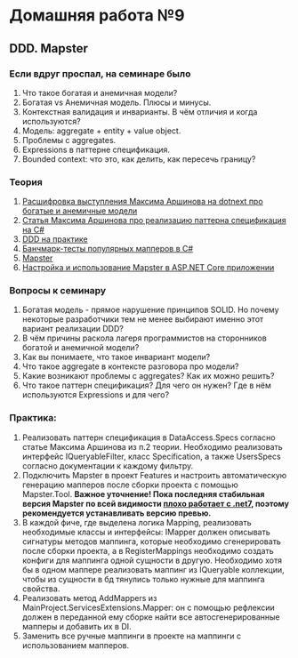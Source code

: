 # Домашняя работа №9

## DDD. Mapster

### Если вдруг проспал, на семинаре было
1. Что такое богатая и анемичная модели?
2. Богатая vs Анемичная модель. Плюсы и минусы.
3. Контекстная валидация и инварианты. В чём отличия и когда используются?
4. Модель: aggregate + entity + value object.
5. Проблемы с aggregates.
6. Expressions в паттерне спецификация.
7. Bounded context: что это, как делить, как пересечь границу?

### Теория
1. [Расшифровка выступления Максима Аршинова на dotnext про богатые и анемичные модели](https://habr.com/ru/company/jugru/blog/503868/)
2. [Статья Максима Аршинова про реализацию паттерна спецификация на C#](https://habr.com/ru/articles/325280/)
3. [DDD на практике](https://habr.com/ru/articles/334126/)
4. [Банчмарк-тесты популярных мапперов в C#](https://www.youtube.com/watch?v=U8gSdQN2jWI&ab_channel=NickChapsas)
5. [Mapster](https://github.com/MapsterMapper/Mapster)
6. [Настройка и использование Mapster в ASP.NET Core приложении](https://www.youtube.com/watch?v=WzECbPsfYOI)

### Вопросы к семинару
1. Богатая модель - прямое нарушение принципов SOLID. Но почему некоторые разработчики тем не менее выбирают именно этот вариант реализации DDD?
2. В чём причины раскола лагеря программистов на сторонников богатой и анемичной модели?
3. Как вы понимаете, что такое инвариант модели?
4. Что такое aggregate в контексте разговора про модели?
5. Какие возникают проблемы с aggregates? Как их можно решить?
6. Что такое паттерн спецификация? Для чего он нужен? Где в нём используются Expressions и для чего?

### Практика:
1. Реализовать паттерн спецификация в DataAccess.Specs согласно статье Максима Аршинова из п.2 теории. Необходимо реализовать интерфейс IQueryableFilter, класс Specification, а также UsersSpecs согласно документации к каждому фильтру.
2. Подключить Mapster в проект Features и настроить автоматическую генерацию мапперов после сборки проекта с помощью Mapster.Tool. **Важное уточнение! Пока последняя стабильная версия Mapster по всей видимости [плохо работает с .net7](https://github.com/MapsterMapper/Mapster/issues/543#issuecomment-1447189969), поэтому рекомендуется устанавливать версию превью.**
3. В каждой фиче, где выделена логика Mapping, реализовать необходимые классы и интерфейсы: IMapper должен описывать сигнатуры методов маппинга, которые необходимо сгенерировать после сборки проекта, а в RegisterMappings необходимо создать конфиги для маппинга одной сущности в другую. Необходимо хотя бы в одном маппере реализовать маппинг из IQueryable коллекции, чтобы из сущности в бд тянулись только нужные для маппинга свойства. 
4. Реализовать метод AddMappers из MainProject.ServicesExtensions.Mapper: он с помощью рефлексии должен в переданной ему сборке найти все автосгенерированные мапперы и добавить их в DI.
5. Заменить все ручные маппинги в проекте на маппинги с использованием мапперов.